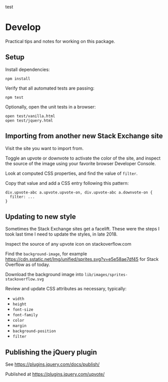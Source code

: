 test

Develop
=======

Practical tips and notes for working on this package.

Setup
-----

Install dependencies:

    npm install

Verify that all automated tests are passing:

    npm test

Optionally, open the unit tests in a browser:

    open test/vanilla.html
    open test/jquery.html


Importing from another new Stack Exchange site
----------------------------------------------

Visit the site you want to import from.

Toggle an upvote or downvote to activate the color of the site,
and inspect the source of the image using your favorite browser Developer Console.

Look at computed CSS properties, and find the value of `filter`.

Copy that value and add a CSS entry following this pattern:

    div.upvote-abc a.upvote.upvote-on, div.upvote-abc a.downvote-on {
      filter: ...
    }

Updating to new style
---------------------

Sometimes the Stack Exchange sites get a facelift.
These were the steps I took last time I need to update the styles, in late 2018.

Inspect the source of any upvote icon on stackoverflow.com

Find the `background-image`, for example https://cdn.sstatic.net/Img/unified/sprites.svg?v=e5e58ae7df45 for Stack Overflow as of today.

Download the background image into `lib/images/sprites-stackoverflow.svg`

Review and update CSS attributes as necessary, typically:

- `width`
- `height`
- `font-size`
- `font-family`
- `color`
- `margin`
- `background-position`
- `filter`

Publishing the jQuery plugin
----------------------------

See https://plugins.jquery.com/docs/publish/

Published at https://plugins.jquery.com/upvote/
